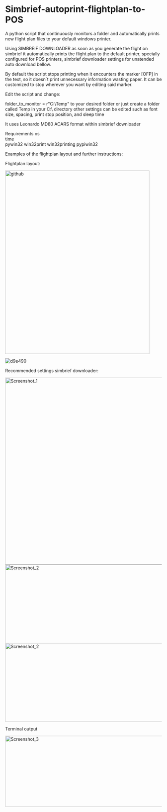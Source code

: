 # Simbrief-autoprint-flightplan-to-POS
A python script that continuously monitors a folder and automatically prints new flight plan files to your default windows printer. 



Using SIMBREIF DOWNLOADER as soon as you generate the flight on simbrief it automatically prints the flight plan to the default printer, specially configured for POS printers, simbrief downloader settings for unatended auto download bellow.



By default the script stops printing when it encounters the marker [OFP] in the text, so it doesn´t print unnecessary information wasting paper. It can be customized to stop wherever you want by editing said marker.



Edit the script and change:

folder_to_monitor = r"C:\Temp" to your desired folder or just create a folder called Temp in your C:\ directory
other settings can be edited such as font size, spacing, print stop position, and sleep time

It uses Leonardo MD80 ACARS format within simbrief downloader



Requirements
os	
time	
pywin32 win32print win32printing pypiwin32



Examples of the flightplan layout and further instructions:

Flightplan layout:
                                       
                                          



<img width="464" height="590" alt="github" src="https://github.com/user-attachments/assets/8cd5fa02-df24-4ccc-8683-e8b8ac344bbd" />

![d9e490](https://github.com/user-attachments/assets/c457a3c1-f808-43a6-9863-d6537df39c63)

Recommended settings simbrief downloader:






<img width="639" height="601" alt="Screenshot_1" src="https://github.com/user-attachments/assets/2e8123e8-e3ed-49e2-9b1f-6973338bccef" />


<img width="924" height="253" alt="Screenshot_2" src="https://github.com/user-attachments/assets/e8ef2c7d-0bd0-4468-8244-e54a0e246318" />

<img width="924" height="253" alt="Screenshot_2" src="https://github.com/user-attachments/assets/3282f9e7-a814-4a63-968e-9db4545ab4b1" />


Terminal output

<img width="956" height="228" alt="Screenshot_3" src="https://github.com/user-attachments/assets/88fbdfe4-2d31-408e-9e76-c3ea2bc58da3" />
